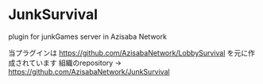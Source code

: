 # JunkSurvival
plugin for junkGames server in Azisaba Network

当プラグインは https://github.com/AzisabaNetwork/LobbySurvival を元に作成されています
組織のrepository → https://github.com/AzisabaNetwork/JunkSurvival
